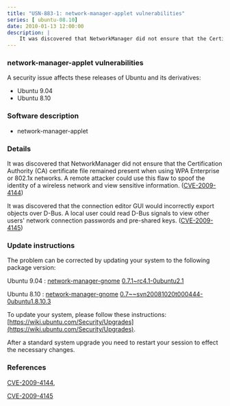 ```yaml
---
title: "USN-883-1: network-manager-applet vulnerabilities"
series: [ ubuntu-08.10]
date: 2010-01-13 12:00:00
description: |
    It was discovered that NetworkManager did not ensure that the Certification Authority (CA) certificate file remained present when using WPA Enterprise or 802.1x networks. A remote attacker could use this flaw to spoof the identity of a wireless network and view sensitive information. ([CVE-2009-4144](http://people.ubuntu.com/~ubuntu-security/cve/CVE-2009-4144))
--- 
```

 
### network-manager-applet vulnerabilities

A security issue affects these releases of Ubuntu and its derivatives:

* Ubuntu 9.04
* Ubuntu 8.10

### Software description

* network-manager-applet 

### Details

It was discovered that NetworkManager did not ensure that the Certification Authority (CA) certificate file remained present when using WPA Enterprise or 802.1x networks. A remote attacker could use this flaw to spoof the identity of a wireless network and view sensitive information. ([CVE-2009-4144](http://people.ubuntu.com/~ubuntu-security/cve/CVE-2009-4144))

It was discovered that the connection editor GUI would incorrectly export objects over D-Bus. A local user could read D-Bus signals to view other users&#39; network connection passwords and pre-shared keys. ([CVE-2009-4145](http://people.ubuntu.com/~ubuntu-security/cve/CVE-2009-4145)) 

### Update instructions

The problem can be corrected by updating your system to the following package version:

Ubuntu 9.04
 : [network-manager-gnome](https://launchpad.net/ubuntu/+source/network-manager-applet) <span> [0.7.1~rc4.1-0ubuntu2.1](https://launchpad.net/ubuntu/+source/network-manager-applet/0.7.1~rc4.1-0ubuntu2.1) </span> 

Ubuntu 8.10
 : [network-manager-gnome](https://launchpad.net/ubuntu/+source/network-manager-applet) <span> [0.7~~svn20081020t000444-0ubuntu1.8.10.3](https://launchpad.net/ubuntu/+source/network-manager-applet/0.7~~svn20081020t000444-0ubuntu1.8.10.3) </span> 

To update your system, please follow these instructions: [https://wiki.ubuntu.com/Security/Upgrades](https://wiki.ubuntu.com/Security/Upgrades).

After a standard system upgrade you need to restart your session to effect the necessary changes. 

### References

 [CVE-2009-4144](http://people.ubuntu.com/~ubuntu-security/cve/CVE-2009-4144), 

 [CVE-2009-4145](http://people.ubuntu.com/~ubuntu-security/cve/CVE-2009-4145)
 
